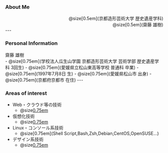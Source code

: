 ### About Me

<div style="text-align: right">
  @size[0.5em](京都造形芸術大学 歴史遺産学科)<br>
  @size[0.5em](齋藤 雄樹)
</div>
---

### Personal Information

<div style="text-align: left">
  齋藤 雄樹
</div>
- @size[0.75em](学校法人瓜生山学園 京都造形芸術大学 芸術学部 歴史遺産学科 3回生)
- @size[0.75em](愛媛県立松山東高等学校 普通科 卒業)
- @size[0.75em](1997年7月8日 生)
- @size[0.75em](愛媛県松山市 出身)
- @size[0.75em](京都府京都市 在住)
---

### Areas of interest

- Web・クラウド等の技術
  - @size[0.75em](Firebase,GCP,GAS,AWS,AltJS...)
- 仮想化技術
  - @size[0.75em](Vagrant,Docker,Kubernetes...)
- Linux・コンソール系技術
  - @size[0.75em](Shell Script,Bash,Zsh,Debian,CentOS,OpenSUSE...)
- デザイン系技術
  - @size[0.75em](Photoshop,Illustrator,ClipStudio,Inkscape,GIMP...)
